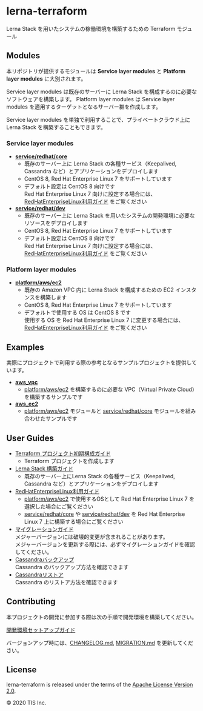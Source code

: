 # lerna-terraform

Lerna Stack を用いたシステムの稼働環境を構築するための Terraform モジュール

## Modules

本リポジトリが提供するモジュールは **Service layer modules** と **Platform layer modules** に大別されます。

Service layer modules は既存のサーバーに Lerna Stack を構成するのに必要なソフトウェアを構築します。
Platform layer modules は Service layer modules を適用するターゲットとなるサーバー群を作成します。

Service layer modules を単独で利用することで、プライベートクラウド上に Lerna Stack を構築することもできます。

### Service layer modules

- **[service/redhat/core]**
    - 既存のサーバー上に Lerna Stack の各種サービス（Keepalived, Cassandra など）とアプリケーションをデプロイします
    - CentOS 8, Red Hat Enterprise Linux 7 をサポートしています
    - デフォルト設定は CentOS 8 向けです  
      Red Hat Enterprise Linux 7 向けに設定する場合には、[RedHatEnterpriseLinux利用ガイド] をご覧ください
- **[service/redhat/dev]**
    - 既存のサーバー上に Lerna Stack を用いたシステムの開発環境に必要なリソースをデプロイします
    - CentOS 8, Red Hat Enterprise Linux 7 をサポートしています
    - デフォルト設定は CentOS 8 向けです  
      Red Hat Enterprise Linux 7 向けに設定する場合には、[RedHatEnterpriseLinux利用ガイド] をご覧ください

### Platform layer modules

- **[platform/aws/ec2]**
    - 既存の Amazon VPC 内に Lerna Stack を構成するための EC2 インスタンスを構築します
    - CentOS 8, Red Hat Enterprise Linux 7 をサポートしています
    - デフォルトで使用する OS は CentOS 8 です  
      使用する OS を Red Hat Enterprise Linux 7 に変更する場合には、[RedHatEnterpriseLinux利用ガイド] をご覧ください

## Examples

実際にプロジェクトで利用する際の参考となるサンプルプロジェクトを提供しています。

- **[aws_vpc](examples/aws_vpc)**
    - [platform/aws/ec2] を構築するのに必要な VPC（Virtual Private Cloud）を構築するサンプルです
- **[aws_ec2](examples/aws_ec2)**
    - [platform/aws/ec2] モジュールと [service/redhat/core] モジュールを組み合わせたサンプルです

## User Guides

  - [Terraform プロジェクト初期構成ガイド](docs/dev/Terraformプロジェクト初期構成ガイド.md)
    - Terraform プロジェクトを作成します
  - [Lerna Stack 構築ガイド](docs/dev/LernaStack構築ガイド.md)
    - 既存のサーバー上にLerna Stack の各種サービス（Keepalived, Cassandra など）とアプリケーションをデプロイします
  - [RedHatEnterpriseLinux利用ガイド]
    - [platform/aws/ec2] で使用するOSとして Red Hat Enterprise Linux 7 を選択した場合にご覧ください
    - [service/redhat/core] や [service/redhat/dev] を Red Hat Enterprise Linux 7 上に構築する場合にご覧ください
  - [マイグレーションガイド](MIGRATION.md)  
    メジャーバージョンには破壊的変更が含まれることがあります。  
    メジャーバージョンを更新する際には、必ずマイグレーションガイドを確認してください。
  - [Cassandraバックアップ]  
    Cassandra のバックアップ方法を確認できます
  - [Cassandraリストア]  
    Cassandra のリストア方法を確認できます

## Contributing

本プロジェクトの開発に参加する際は次の手順で開発環境を構築してください。

[開発環境セットアップガイド](./docs/dev/開発環境セットアップガイド.md)

バージョンアップ時には、[CHANGELOG.md](CHANGELOG.md), [MIGRATION.md](MIGRATION.md) を更新してください。

## License

lerna-terraform is released under the terms of the [Apache License Version 2.0](LICENSE).

© 2020 TIS Inc.


[service/redhat/core]: modules/service/redhat/core/README.md
[service/redhat/dev]: modules/service/redhat/dev
[platform/aws/ec2]: modules/platform/aws/ec2
[RedHatEnterpriseLinux利用ガイド]: docs/dev/RedHatEnterpriseLinux7利用ガイド.md
[Cassandraバックアップ]: docs/ops/Cassandraバックアップ.md
[Cassandraリストア]: docs/ops/Cassandraリストア.md
